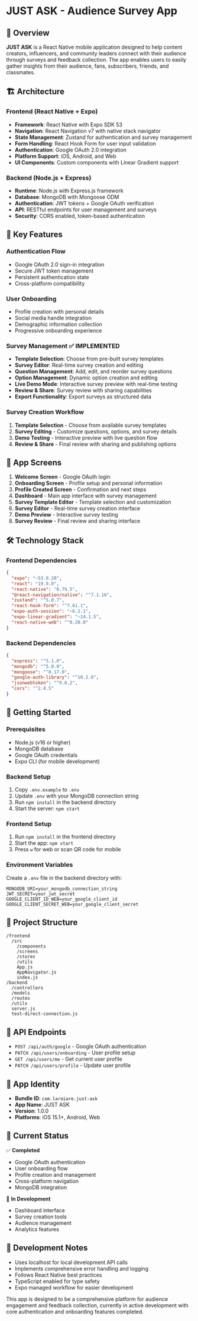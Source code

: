 # JUST ASK - Audience Survey App

## 🎯 Overview

**JUST ASK** is a React Native mobile application designed to help content creators, influencers, and community leaders connect with their audience through surveys and feedback collection. The app enables users to easily gather insights from their audience, fans, subscribers, friends, and classmates.

## 🏗️ Architecture

### **Frontend** (React Native + Expo)

- **Framework**: React Native with Expo SDK 53
- **Navigation**: React Navigation v7 with native stack navigator
- **State Management**: Zustand for authentication and survey management
- **Form Handling**: React Hook Form for user input validation
- **Authentication**: Google OAuth 2.0 integration
- **Platform Support**: iOS, Android, and Web
- **UI Components**: Custom components with Linear Gradient support

### **Backend** (Node.js + Express)

- **Runtime**: Node.js with Express.js framework
- **Database**: MongoDB with Mongoose ODM
- **Authentication**: JWT tokens + Google OAuth verification
- **API**: RESTful endpoints for user management and surveys
- **Security**: CORS enabled, token-based authentication

## 🚀 Key Features

### **Authentication Flow**

- Google OAuth 2.0 sign-in integration
- Secure JWT token management
- Persistent authentication state
- Cross-platform compatibility

### **User Onboarding**

- Profile creation with personal details
- Social media handle integration
- Demographic information collection
- Progressive onboarding experience

### **Survey Management** ✅ **IMPLEMENTED**

- **Template Selection**: Choose from pre-built survey templates
- **Survey Editor**: Real-time survey creation and editing
- **Question Management**: Add, edit, and reorder survey questions
- **Option Management**: Dynamic option creation and editing
- **Live Demo Mode**: Interactive survey preview with real-time testing
- **Review & Share**: Survey review with sharing capabilities
- **Export Functionality**: Export surveys as structured data

### **Survey Creation Workflow**

1. **Template Selection** - Choose from available survey templates
2. **Survey Editing** - Customize questions, options, and survey details
3. **Demo Testing** - Interactive preview with live question flow
4. **Review & Share** - Final review with sharing and publishing options

## 📱 App Screens

1. **Welcome Screen** - Google OAuth login
2. **Onboarding Screen** - Profile setup and personal information
3. **Profile Created Screen** - Confirmation and next steps
4. **Dashboard** - Main app interface with survey management
5. **Survey Template Editor** - Template selection and customization
6. **Survey Editor** - Real-time survey creation interface
7. **Demo Preview** - Interactive survey testing
8. **Survey Review** - Final review and sharing interface

## 🛠️ Technology Stack

### Frontend Dependencies

```json
{
  "expo": "~53.0.20",
  "react": "19.0.0",
  "react-native": "0.79.5",
  "@react-navigation/native": "^7.1.16",
  "zustand": "^5.0.7",
  "react-hook-form": "^7.61.1",
  "expo-auth-session": "~6.2.1",
  "expo-linear-gradient": "~14.1.5",
  "react-native-web": "^0.20.0"
}
```

### Backend Dependencies

```json
{
  "express": "^5.1.0",
  "mongodb": "^5.0.0",
  "mongoose": "^8.17.0",
  "google-auth-library": "^10.2.0",
  "jsonwebtoken": "^9.0.2",
  "cors": "^2.8.5"
}
```

## 🚦 Getting Started

### Prerequisites

- Node.js (v16 or higher)
- MongoDB database
- Google OAuth credentials
- Expo CLI (for mobile development)

### Backend Setup

1. Copy `.env.example` to `.env`
2. Update `.env` with your MongoDB connection string
3. Run `npm install` in the backend directory
4. Start the server: `npm start`

### Frontend Setup

1. Run `npm install` in the frontend directory
2. Start the app: `npm start`
3. Press `w` for web or scan QR code for mobile

### Environment Variables

Create a `.env` file in the backend directory with:

```env
MONGODB_URI=your_mongodb_connection_string
JWT_SECRET=your_jwt_secret
GOOGLE_CLIENT_ID_WEB=your_google_client_id
GOOGLE_CLIENT_SECRET_WEB=your_google_client_secret
```

## 📂 Project Structure

```
/frontend
  /src
    /components
    /screens
    /stores
    /utils
    App.js
    AppNavigator.js
    index.js
/backend
  /controllers
  /models
  /routes
  /utils
  server.js
  test-direct-connection.js
```

## 🔐 API Endpoints

- `POST /api/auth/google` - Google OAuth authentication
- `PATCH /api/users/onboarding` - User profile setup
- `GET /api/users/me` - Get current user profile
- `PATCH /api/users/profile` - Update user profile

## 🎨 App Identity

- **Bundle ID**: `com.laroiare.just-ask`
- **App Name**: JUST ASK
- **Version**: 1.0.0
- **Platforms**: iOS 15.1+, Android, Web

## 🔄 Current Status

✅ **Completed**

- Google OAuth authentication
- User onboarding flow
- Profile creation and management
- Cross-platform navigation
- MongoDB integration

🚧 **In Development**

- Dashboard interface
- Survey creation tools
- Audience management
- Analytics features

## 📝 Development Notes

- Uses localhost for local development API calls
- Implements comprehensive error handling and logging
- Follows React Native best practices
- TypeScript enabled for type safety
- Expo managed workflow for easier development

This app is designed to be a comprehensive platform for audience engagement and feedback collection, currently in active development with core authentication and onboarding features completed.
